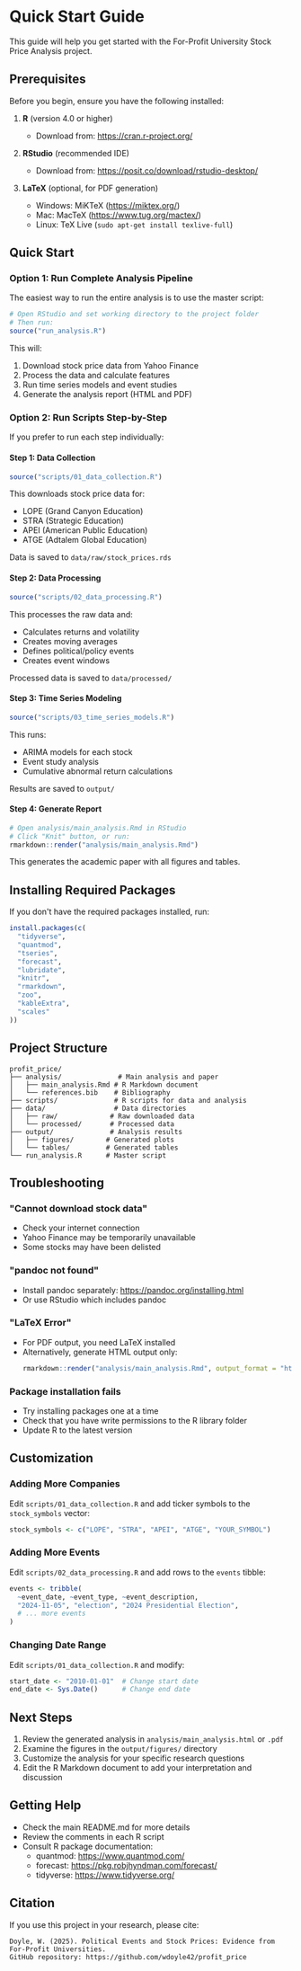 # Quick Start Guide

This guide will help you get started with the For-Profit University Stock Price Analysis project.

## Prerequisites

Before you begin, ensure you have the following installed:

1. **R** (version 4.0 or higher)
   - Download from: https://cran.r-project.org/
   
2. **RStudio** (recommended IDE)
   - Download from: https://posit.co/download/rstudio-desktop/
   
3. **LaTeX** (optional, for PDF generation)
   - Windows: MiKTeX (https://miktex.org/)
   - Mac: MacTeX (https://www.tug.org/mactex/)
   - Linux: TeX Live (`sudo apt-get install texlive-full`)

## Quick Start

### Option 1: Run Complete Analysis Pipeline

The easiest way to run the entire analysis is to use the master script:

```r
# Open RStudio and set working directory to the project folder
# Then run:
source("run_analysis.R")
```

This will:
1. Download stock price data from Yahoo Finance
2. Process the data and calculate features
3. Run time series models and event studies
4. Generate the analysis report (HTML and PDF)

### Option 2: Run Scripts Step-by-Step

If you prefer to run each step individually:

#### Step 1: Data Collection

```r
source("scripts/01_data_collection.R")
```

This downloads stock price data for:
- LOPE (Grand Canyon Education)
- STRA (Strategic Education)
- APEI (American Public Education)
- ATGE (Adtalem Global Education)

Data is saved to `data/raw/stock_prices.rds`

#### Step 2: Data Processing

```r
source("scripts/02_data_processing.R")
```

This processes the raw data and:
- Calculates returns and volatility
- Creates moving averages
- Defines political/policy events
- Creates event windows

Processed data is saved to `data/processed/`

#### Step 3: Time Series Modeling

```r
source("scripts/03_time_series_models.R")
```

This runs:
- ARIMA models for each stock
- Event study analysis
- Cumulative abnormal return calculations

Results are saved to `output/`

#### Step 4: Generate Report

```r
# Open analysis/main_analysis.Rmd in RStudio
# Click "Knit" button, or run:
rmarkdown::render("analysis/main_analysis.Rmd")
```

This generates the academic paper with all figures and tables.

## Installing Required Packages

If you don't have the required packages installed, run:

```r
install.packages(c(
  "tidyverse",
  "quantmod",
  "tseries",
  "forecast",
  "lubridate",
  "knitr",
  "rmarkdown",
  "zoo",
  "kableExtra",
  "scales"
))
```

## Project Structure

```
profit_price/
├── analysis/              # Main analysis and paper
│   ├── main_analysis.Rmd # R Markdown document
│   └── references.bib    # Bibliography
├── scripts/              # R scripts for data and analysis
├── data/                 # Data directories
│   ├── raw/             # Raw downloaded data
│   └── processed/       # Processed data
├── output/              # Analysis results
│   ├── figures/        # Generated plots
│   └── tables/         # Generated tables
└── run_analysis.R      # Master script
```

## Troubleshooting

### "Cannot download stock data"

- Check your internet connection
- Yahoo Finance may be temporarily unavailable
- Some stocks may have been delisted

### "pandoc not found"

- Install pandoc separately: https://pandoc.org/installing.html
- Or use RStudio which includes pandoc

### "LaTeX Error"

- For PDF output, you need LaTeX installed
- Alternatively, generate HTML output only:
  ```r
  rmarkdown::render("analysis/main_analysis.Rmd", output_format = "html_document")
  ```

### Package installation fails

- Try installing packages one at a time
- Check that you have write permissions to the R library folder
- Update R to the latest version

## Customization

### Adding More Companies

Edit `scripts/01_data_collection.R` and add ticker symbols to the `stock_symbols` vector:

```r
stock_symbols <- c("LOPE", "STRA", "APEI", "ATGE", "YOUR_SYMBOL")
```

### Adding More Events

Edit `scripts/02_data_processing.R` and add rows to the `events` tibble:

```r
events <- tribble(
  ~event_date, ~event_type, ~event_description,
  "2024-11-05", "election", "2024 Presidential Election",
  # ... more events
)
```

### Changing Date Range

Edit `scripts/01_data_collection.R` and modify:

```r
start_date <- "2010-01-01"  # Change start date
end_date <- Sys.Date()      # Change end date
```

## Next Steps

1. Review the generated analysis in `analysis/main_analysis.html` or `.pdf`
2. Examine the figures in the `output/figures/` directory
3. Customize the analysis for your specific research questions
4. Edit the R Markdown document to add your interpretation and discussion

## Getting Help

- Check the main README.md for more details
- Review the comments in each R script
- Consult R package documentation:
  - quantmod: https://www.quantmod.com/
  - forecast: https://pkg.robjhyndman.com/forecast/
  - tidyverse: https://www.tidyverse.org/

## Citation

If you use this project in your research, please cite:

```
Doyle, W. (2025). Political Events and Stock Prices: Evidence from For-Profit Universities. 
GitHub repository: https://github.com/wdoyle42/profit_price
```
